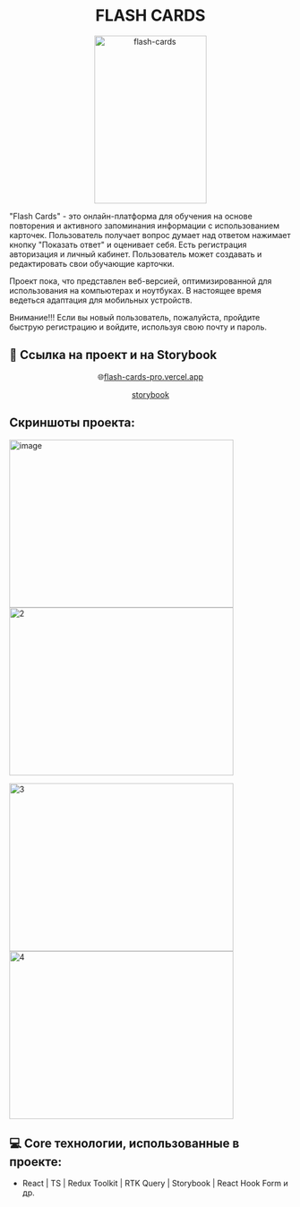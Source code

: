 <h1 align="center" id="title">FLASH CARDS</h1>

<p align="center">
  <img src="https://i.ibb.co/tK51q17/flash-cards.png" alt="flash-cards" height="300px" width="200px"/>
</p>

<p id="description">"Flash Cards" - это онлайн-платформа для обучения на основе повторения и активного запоминания информации с использованием карточек. Пользователь получает вопрос думает над ответом нажимает кнопку "Показать ответ" и оценивает себя. Есть регистрация авторизация и личный кабинет. Пользователь может создавать и редактировать свои обучающие карточки.</p>
<p>Проект пока, что представлен веб-версией, оптимизированной для использования на компьютерах и ноутбуках. В настоящее время ведеться адаптация для мобильных устройств.</p>
<p>Внимание!!! Если вы новый пользователь, пожалуйста, пройдите быструю регистрацию и войдите, используя свою почту и пароль.</p>

<h2>🚀 Ссылка на проект и на Storybook</h2>

<p align="center">
  🌐<a href="https://flash-cards-pro.vercel.app/">flash-cards-pro.vercel.app</a>
</p>

<p align="center">
  <a href="https://storybook-flash-cards-pro.vercel.app/">storybook</a>
</p>



<h2>Скриншоты проекта:</h2>


<p><img src="https://i.ibb.co/dWtdcgQ/image.jpg" alt="image" border="0" height="300px" width="400px">
<img src="https://i.ibb.co/rcD4nGd/2.jpg" alt="2" border="0" height="300px" width="400px"></p>
<p><img src="https://i.ibb.co/YtmHHXk/3.jpg" alt="3" border="0" height="300px" width="400px">
<img src="https://i.ibb.co/Z63fFgp/4.jpg" alt="4" border="0" height="300px" width="400px"></p>
  
  
<h2>💻 Core технологии, использованные в проекте:</h2>

*   React | TS | Redux Toolkit | RTK Query | Storybook | React Hook Form и др.
